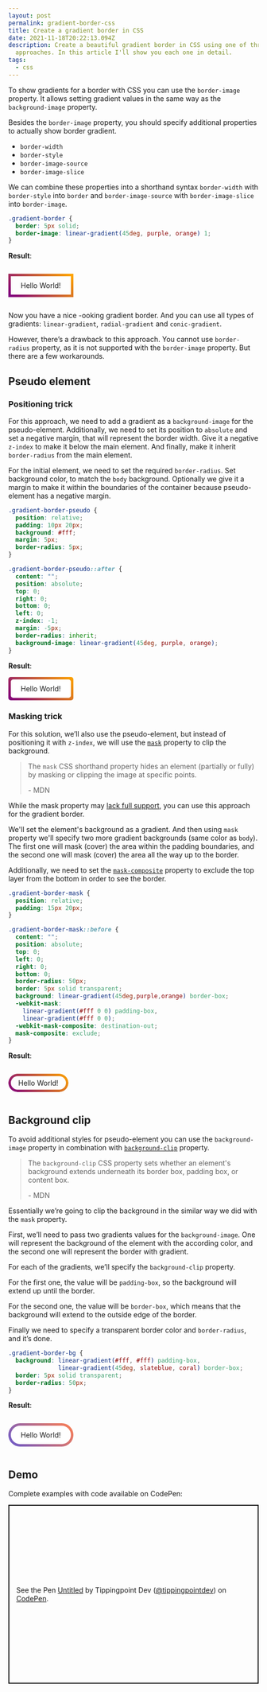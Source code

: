 ```yaml
---
layout: post
permalink: gradient-border-css
title: Create a gradient border in CSS
date: 2021-11-18T20:22:13.094Z
description: Create a beautiful gradient border in CSS using one of three
  approaches. In this article I'll show you each one in detail.
tags:
  - css
---
```


To show gradients for a border with CSS you can use the `border-image` property. It allows setting gradient values in the same way as the `background-image` property.

<style>
.box {position:relative;display:inline-block;padding:10px 20px}
.gradient-border {
  border: 5px solid;
  border-image: linear-gradient(45deg, purple, orange) 1;
}
.gradient-border-pseudo {
  background: #fff;
  margin: 5px;
  border-radius: 5px;
}
.gradient-border-pseudo::after {
  content: "";
  position: absolute;
  top: 0;
  right: 0;
  bottom: 0;
  left: 0;
  z-index: -1;
  margin: -5px;
  border-radius: inherit;
  background-image: linear-gradient(45deg, purple, orange);
}
.gradient-border-mask::before {
content:"";
position:absolute;
top:0;
left:0;
right:0;
bottom:0;
border-radius: 50px;
border: 5px solid transparent;
background: linear-gradient(45deg,purple,orange) border-box;-webkit-mask:
linear-gradient(#fff 0 0) padding-box,
linear-gradient(#fff 0 0);-webkit-mask-composite: destination-out;
mask-composite: exclude;
}
.gradient-border-bg {
  background: linear-gradient(#fff, #fff) padding-box,
              linear-gradient(45deg, slateblue, coral) border-box;
  border: 5px solid transparent;
  border-radius: 50px;
}
</style>

Besides the `border-image` property, you should specify additional properties to actually show border gradient.

* `border-width`
* `border-style`
* `border-image-source`
* `border-image-slice`

We can combine these properties into a shorthand syntax `border-width` with `border-style` into `border` and `border-image-source` with `border-image-slice` into `border-image`.

```css
.gradient-border {
  border: 5px solid;
  border-image: linear-gradient(45deg, purple, orange) 1;
}
```

**Result**:

<p class="box gradient-border">Hello World!</p>

Now you have a nice -ooking gradient border. And you can use all types of gradients: `linear-gradient`, `radial-gradient` and `conic-gradient`.

However, there’s a drawback to this approach. You cannot use `border-radius` property, as it is not supported with the `border-image` property. But there are a few workarounds.

## Pseudo element

### Positioning trick

For this approach, we need to add a gradient as a `background-image` for the pseudo-element. Additionally, we need to set its position to `absolute` and set a negative margin, that will represent the border width. Give it a negative `z-index` to make it below the main element. And finally, make it inherit `border-radius` from the main element.

For the initial element, we need to set the required `border-radius`. Set background color, to match the `body` background. Optionally we give it a margin to make it within the boundaries of the container because pseudo-element has a negative margin.

```css
.gradient-border-pseudo {
  position: relative;
  padding: 10px 20px;
  background: #fff;
  margin: 5px;
  border-radius: 5px;
}

.gradient-border-pseudo::after {
  content: "";
  position: absolute;
  top: 0;
  right: 0;
  bottom: 0;
  left: 0;
  z-index: -1;
  margin: -5px;
  border-radius: inherit;
  background-image: linear-gradient(45deg, purple, orange);
}
```

**Result**:

<p class="box gradient-border-pseudo">Hello World!</p>

### Masking trick

For this solution, we’ll also use the pseudo-element, but instead of positioning it with `z-index`, we will use the [`mask`](https://developer.mozilla.org/en-US/docs/Web/CSS/mask) property to clip the background.

> The `mask` CSS shorthand property hides an element (partially or fully) by masking or clipping the image at specific points.
>
> \- MDN

While the mask property may [lack full support](https://caniuse.com/css-masks), you can use this approach for the gradient border.

We'll set the element's background as a gradient. And then using `mask` property we'll specify two more gradient backgrounds (same color as `body`). The first one will mask (cover) the area within the padding boundaries, and the second one will mask (cover) the area all the way up to the border.

Additionally, we need to set the [`mask-composite`](https://developer.mozilla.org/en-US/docs/Web/CSS/mask-composite) property to exclude the top layer from the bottom in order to see the border.

```css
.gradient-border-mask {
  position: relative;
  padding: 15px 20px;
}

.gradient-border-mask::before {
  content: "";
  position: absolute;
  top: 0;
  left: 0;
  right: 0;
  bottom: 0;
  border-radius: 50px; 
  border: 5px solid transparent;
  background: linear-gradient(45deg,purple,orange) border-box;
  -webkit-mask:
    linear-gradient(#fff 0 0) padding-box, 
    linear-gradient(#fff 0 0);
  -webkit-mask-composite: destination-out;
  mask-composite: exclude;
}
```

**Result**:

<p class="box gradient-border-mask">Hello World!</p>

## Background clip

To avoid additional styles for pseudo-element you can use the `background-image` property in combination with [`background-clip`](https://developer.mozilla.org/en-US/docs/Web/CSS/background-clip) property.

> The `background-clip` CSS property sets whether an element's background extends underneath its border box, padding box, or content box.
>
> \- MDN

Essentially we’re going to clip the background in the similar way we did with the `mask` property.

First, we’ll need to pass two gradients values for the `background-image`. One will represent the background of the element with the according color, and the second one will represent the border with gradient.

For each of the gradients, we’ll specify the `background-clip` property.

For the first one, the value will be `padding-box`, so the background will extend up until the border.

For the second one, the value will be `border-box`, which means that the background will extend to the outside edge of the border.

Finally we need to specify a transparent border color and `border-radius`, and it’s done.

```css
.gradient-border-bg {
  background: linear-gradient(#fff, #fff) padding-box,
              linear-gradient(45deg, slateblue, coral) border-box;
  border: 5px solid transparent;
  border-radius: 50px;
}
```

**Result**:

<p class="box gradient-border-bg">Hello World!</p>

## Demo

Complete examples with code available on CodePen:

<p class="codepen" data-height="360" data-default-tab="result" data-slug-hash="gOxqZqy" data-user="tippingpointdev" style="height: 360px; box-sizing: border-box; display: flex; align-items: center; justify-content: center; border: 2px solid; margin: 1em 0; padding: 1em;">
  <span>See the Pen <a href="https://codepen.io/tippingpointdev/pen/gOxqZqy">
  Untitled</a> by Tippingpoint Dev (<a href="https://codepen.io/tippingpointdev">@tippingpointdev</a>)
  on <a href="https://codepen.io">CodePen</a>.</span>
</p>
<script async src="https://cpwebassets.codepen.io/assets/embed/ei.js"></script>